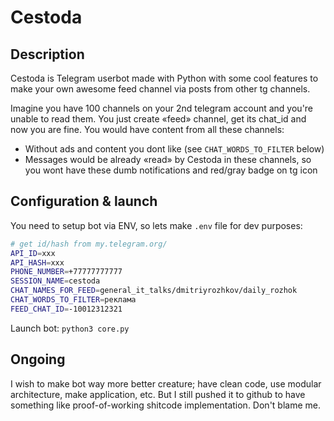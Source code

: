 # Cestoda

## Description

Cestoda is Telegram userbot made with Python with some cool features to make
your own awesome feed channel via posts from other tg channels.

Imagine you have 100 channels on your 2nd telegram account and you're unable to
read them. You just create «feed» channel, get its chat_id and now you are fine.
You would have content from all these channels:

* Without ads and content you dont like (see `CHAT_WORDS_TO_FILTER` below)
* Messages would be already «read» by Cestoda in these channels, so you wont
have these dumb notifications and red/gray badge on tg icon

## Configuration & launch

You need to setup bot via ENV, so lets make `.env` file for dev purposes:

```sh
# get id/hash from my.telegram.org/
API_ID=xxx
API_HASH=xxx
PHONE_NUMBER=+77777777777
SESSION_NAME=cestoda
CHAT_NAMES_FOR_FEED=general_it_talks/dmitriyrozhkov/daily_rozhok
CHAT_WORDS_TO_FILTER=реклама
FEED_CHAT_ID=-10012312321

```

Launch bot: `python3 core.py`

## Ongoing

I wish to make bot way more better creature; have clean code, use modular
architecture, make application, etc. But I still pushed it to github to have
something like proof-of-working shitcode implementation. Don't blame me.
